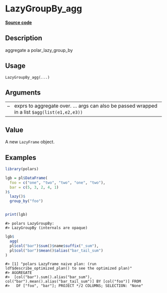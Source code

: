 

# LazyGroupBy_agg

[**Source code**](https://github.com/pola-rs/r-polars/tree/main/R/lazyframe__group_by.R#L46)

## Description

aggregate a polar_lazy_group_by

## Usage

<pre><code class='language-R'>LazyGroupBy_agg(...)
</code></pre>

## Arguments

<table>
<tr>
<td style="white-space: nowrap; font-family: monospace; vertical-align: top">
<code id="LazyGroupBy_agg_:_...">…</code>
</td>
<td>
exprs to aggregate over. … args can also be passed wrapped in a list
<code style="white-space: pre;">$agg(list(e1,e2,e3))</code>
</td>
</tr>
</table>

## Value

A new <code>LazyFrame</code> object.

## Examples

``` r
library(polars)

lgb = pl$DataFrame(
  foo = c("one", "two", "two", "one", "two"),
  bar = c(5, 3, 2, 4, 1)
)$
  lazy()$
  group_by("foo")


print(lgb)
```

    #> polars LazyGroupBy: 
    #> LazyGroupBy (internals are opaque)

``` r
lgb$
  agg(
  pl$col("bar")$sum()$name$suffix("_sum"),
  pl$col("bar")$mean()$alias("bar_tail_sum")
)
```

    #> [1] "polars LazyFrame naive plan: (run ldf$describe_optimized_plan() to see the optimized plan)"
    #> AGGREGATE
    #>  [col("bar").sum().alias("bar_sum"), col("bar").mean().alias("bar_tail_sum")] BY [col("foo")] FROM
    #>   DF ["foo", "bar"]; PROJECT */2 COLUMNS; SELECTION: "None"
